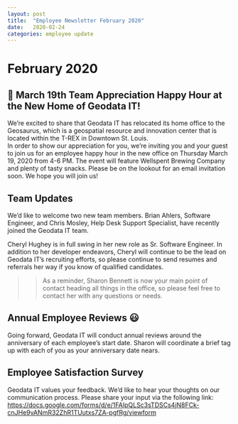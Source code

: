 ```yaml
---
layout: post
title:  "Employee Newsletter February 2020"
date:   2020-02-24
categories: employee update
---
```


# February 2020

## :handshake: March 19th Team Appreciation Happy Hour at the New Home of Geodata IT!

We’re excited to share that Geodata IT has relocated its home office to the Geosaurus, which is a geospatial resource and innovation center that is located within the T-REX in Downtown St. Louis.  
In order to show our appreciation for you, we’re inviting you and your guest to join us for an employee happy hour in the new office on Thursday March 19, 2020 from 4-6 PM.   The event will feature Wellspent Brewing Company and plenty of tasty snacks.  Please be on the lookout for an email invitation soon.  We hope you will join us!

## Team Updates

We’d like to welcome two new team members.  Brian Ahlers, Software Engineer, and Chris Mosley, Help Desk Support Specialist, have recently joined the Geodata IT team. 
 
Cheryl Hughey is in full swing in her new role as Sr. Software Engineer.  In addition to her developer endeavors, Cheryl will continue to be the lead on Geodata IT’s recruiting efforts, so please continue to send resumes and referrals her way if you know of qualified candidates. 

>> As a reminder, Sharon Bennett is now your main point of contact heading all things in the office, so please feel free to contact her with any questions or needs.  

## Annual Employee Reviews :smiley:

Going forward, Geodata IT will conduct annual reviews around the anniversary of each employee’s start date.  Sharon will coordinate a brief tag up with each of you as your anniversary date nears.

## Employee Satisfaction Survey
Geodata IT values your feedback.  We’d like to hear your thoughts on our communication process.  Please share your input via the following link:  https://docs.google.com/forms/d/e/1FAIpQLSc3sTDSCs4jN8FCk-cnJHe9vANmR32ZhR1TUutxs7ZA-pgfRg/viewform


